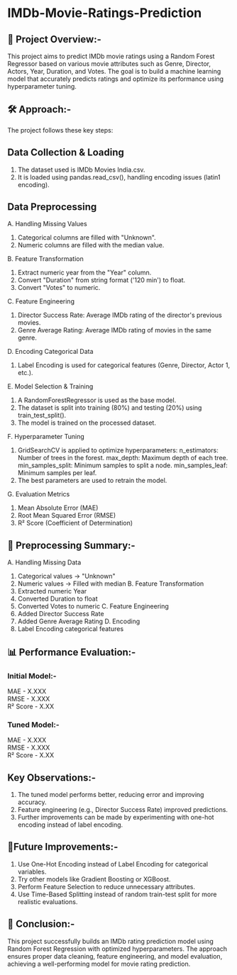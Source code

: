 # IMDb-Movie-Ratings-Prediction


## 📌 Project Overview:-
This project aims to predict IMDb movie ratings using a Random Forest Regressor based on various movie attributes such as Genre, Director, Actors, Year, Duration, and Votes. The goal is to build a machine learning model that accurately predicts ratings and optimize its performance using hyperparameter tuning.


## 🛠 Approach:-
The project follows these key steps:
## Data Collection & Loading
1. The dataset used is IMDb Movies India.csv.
2. It is loaded using pandas.read_csv(), handling encoding issues (latin1 encoding).
## Data Preprocessing
A. Handling Missing Values
1. Categorical columns are filled with "Unknown".
2. Numeric columns are filled with the median value.

B. Feature Transformation
1. Extract numeric year from the "Year" column.
2. Convert "Duration" from string format ('120 min') to float.
3. Convert "Votes" to numeric.

C. Feature Engineering
1. Director Success Rate: Average IMDb rating of the director's previous movies.
2. Genre Average Rating: Average IMDb rating of movies in the same genre.

D. Encoding Categorical Data
1. Label Encoding is used for categorical features (Genre, Director, Actor 1, etc.).

E. Model Selection & Training
1. A RandomForestRegressor is used as the base model.
2. The dataset is split into training (80%) and testing (20%) using train_test_split().
3. The model is trained on the processed dataset.

F. Hyperparameter Tuning
1. GridSearchCV is applied to optimize hyperparameters:
n_estimators: Number of trees in the forest.
max_depth: Maximum depth of each tree.
min_samples_split: Minimum samples to split a node.
min_samples_leaf: Minimum samples per leaf.
2. The best parameters are used to retrain the model.

G. Evaluation Metrics
1. Mean Absolute Error (MAE)
2. Root Mean Squared Error (RMSE)
3. R² Score (Coefficient of Determination)



## 🔄 Preprocessing Summary:-
A. Handling Missing Data	                                     
1. Categorical values → "Unknown"
2. Numeric values → Filled with median
B. Feature Transformation
1. Extracted numeric Year
2. Converted Duration to float
3. Converted Votes to numeric
C. Feature Engineering
1. Added Director Success Rate
2. Added Genre Average Rating
D. Encoding
1. Label Encoding categorical features



## 📊 Performance Evaluation:-	  
### Initial Model:-
MAE - X.XXX	           
RMSE - X.XXX	            
R² Score - X.XX   
### Tuned Model:-
MAE - X.XXX	           
RMSE - X.XXX	            
R² Score - X.XX 



## Key Observations:-
1. The tuned model performs better, reducing error and improving accuracy.
2. Feature engineering (e.g., Director Success Rate) improved predictions.
3. Further improvements can be made by experimenting with one-hot encoding instead of label encoding.



## 🚀Future Improvements:-
1. Use One-Hot Encoding instead of Label Encoding for categorical variables.
2. Try other models like Gradient Boosting or XGBoost.
3. Perform Feature Selection to reduce unnecessary attributes.
4. Use Time-Based Splitting instead of random train-test split for more realistic evaluations.



## 📌 Conclusion:-
This project successfully builds an IMDb rating prediction model using Random Forest Regression with optimized hyperparameters. The approach ensures proper data cleaning, feature engineering, and model evaluation, achieving a well-performing model for movie rating prediction.







